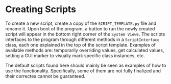 # Creating Scripts

To create a new script, create a copy of the `SCRIPT_TEMPLATE.py` file and rename it. Upon boot of the program, a button to run the newly created script will appear in the bottom right corner of the `System Views`. The scripts interfaces to the program through different methods in a `ScriptInterface` class, each one explained in the top of the script template. Examples of available methods are: temporarily overriding values, get calculated values, setting a GUI marker to visually mark specific class instances, etc.

The default scripts found here should mainly be seen as examples of how to use the functionality. Specifically, some of them are not fully finalized and their correctes cannot be guaranteed.
